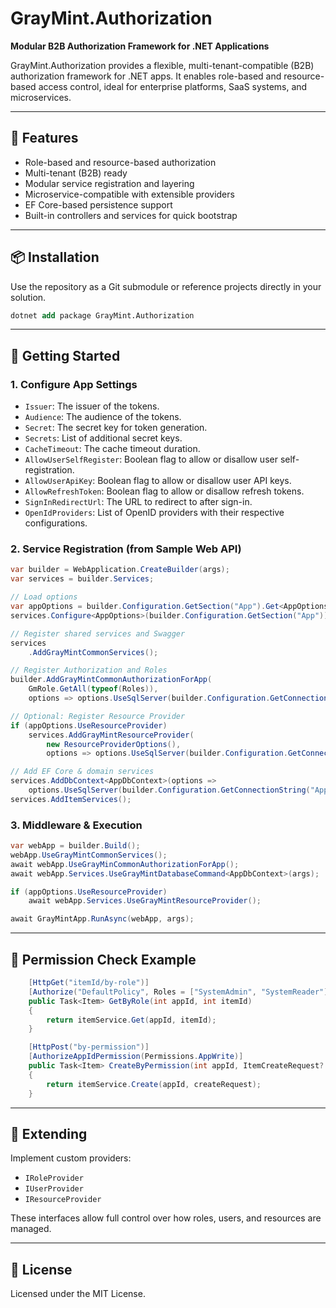 # GrayMint.Authorization

**Modular B2B Authorization Framework for .NET Applications**

GrayMint.Authorization provides a flexible, multi-tenant-compatible (B2B) authorization framework for .NET apps. It enables role-based and resource-based access control, ideal for enterprise platforms, SaaS systems, and microservices.

---

## 🔧 Features

- Role-based and resource-based authorization
- Multi-tenant (B2B) ready
- Modular service registration and layering
- Microservice-compatible with extensible providers
- EF Core-based persistence support
- Built-in controllers and services for quick bootstrap

---

## 📦 Installation

Use the repository as a Git submodule or reference projects directly in your solution.

```ps
dotnet add package GrayMint.Authorization
```

---

## 🚀 Getting Started

### 1. Configure App Settings
- `Issuer`: The issuer of the tokens.
- `Audience`: The audience of the tokens.
- `Secret`: The secret key for token generation.
- `Secrets`: List of additional secret keys.
- `CacheTimeout`: The cache timeout duration.
- `AllowUserSelfRegister`: Boolean flag to allow or disallow user self-registration.
- `AllowUserApiKey`: Boolean flag to allow or disallow user API keys.
- `AllowRefreshToken`: Boolean flag to allow or disallow refresh tokens.
- `SignInRedirectUrl`: The URL to redirect to after sign-in.
- `OpenIdProviders`: List of OpenID providers with their respective configurations.

### 2. Service Registration (from Sample Web API)
```csharp
var builder = WebApplication.CreateBuilder(args);
var services = builder.Services;

// Load options
var appOptions = builder.Configuration.GetSection("App").Get<AppOptions>();
services.Configure<AppOptions>(builder.Configuration.GetSection("App"));

// Register shared services and Swagger
services
    .AddGrayMintCommonServices();

// Register Authorization and Roles
builder.AddGrayMintCommonAuthorizationForApp(
    GmRole.GetAll(typeof(Roles)),
    options => options.UseSqlServer(builder.Configuration.GetConnectionString("AppDatabase")));

// Optional: Register Resource Provider
if (appOptions.UseResourceProvider)
    services.AddGrayMintResourceProvider(
        new ResourceProviderOptions(),
        options => options.UseSqlServer(builder.Configuration.GetConnectionString("AppDatabase")));

// Add EF Core & domain services
services.AddDbContext<AppDbContext>(options =>
    options.UseSqlServer(builder.Configuration.GetConnectionString("AppDatabase")));
services.AddItemServices();
```

### 3. Middleware & Execution
```csharp
var webApp = builder.Build();
webApp.UseGrayMintCommonServices();
await webApp.UseGrayMinCommonAuthorizationForApp();
await webApp.Services.UseGrayMintDatabaseCommand<AppDbContext>(args);

if (appOptions.UseResourceProvider)
    await webApp.Services.UseGrayMintResourceProvider();

await GrayMintApp.RunAsync(webApp, args);
```

---

## 🧪 Permission Check Example

```csharp
    [HttpGet("itemId/by-role")]
    [Authorize("DefaultPolicy", Roles = ["SystemAdmin", "SystemReader"])
    public Task<Item> GetByRole(int appId, int itemId)
    {
        return itemService.Get(appId, itemId);
    }

    [HttpPost("by-permission")]
    [AuthorizeAppIdPermission(Permissions.AppWrite)]
    public Task<Item> CreateByPermission(int appId, ItemCreateRequest? createRequest = null)
    {
        return itemService.Create(appId, createRequest);
    }
```

---
## 🧩 Extending

Implement custom providers:
- `IRoleProvider`
- `IUserProvider`
- `IResourceProvider`

These interfaces allow full control over how roles, users, and resources are managed.

---

## 📄 License

Licensed under the MIT License.


